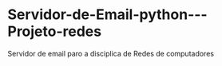 # Servidor-de-Email-python---Projeto-redes
Servidor de email paro a disciplica de Redes de computadores
